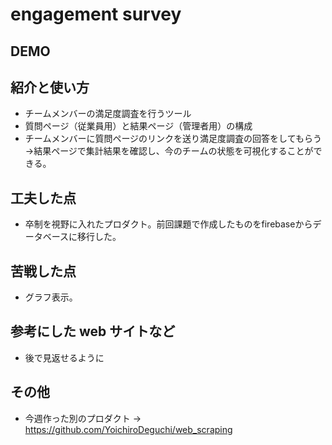 # engagement survey

## DEMO

## 紹介と使い方

  - チームメンバーの満足度調査を行うツール
  - 質問ページ（従業員用）と結果ページ（管理者用）の構成
  - チームメンバーに質問ページのリンクを送り満足度調査の回答をしてもらう→結果ページで集計結果を確認し、今のチームの状態を可視化することができる。

## 工夫した点

  - 卒制を視野に入れたプロダクト。前回課題で作成したものをfirebaseからデータベースに移行した。

## 苦戦した点

  - グラフ表示。

## 参考にした web サイトなど

  - 後で見返せるように

## その他

  - 今週作った別のプロダクト → https://github.com/YoichiroDeguchi/web_scraping